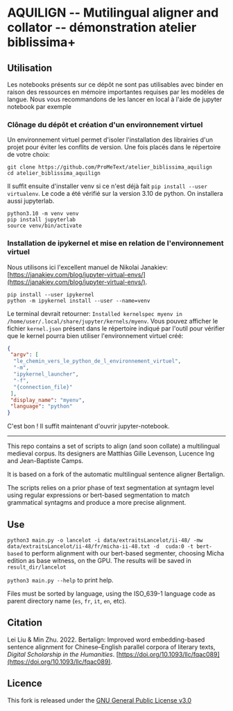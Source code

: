 # AQUILIGN -- Mutilingual aligner and collator -- démonstration atelier biblissima+


## Utilisation
Les notebooks présents sur ce dépôt ne sont pas utilisables avec binder en raison des ressources en mémoire importantes requises par les modèles de langue. Nous vous recommandons de les lancer en local à l'aide de jupyter notebook par exemple

### Clônage du dépôt et création d'un environnement virtuel

Un environnement virtuel permet d'isoler l'installation des librairies d'un projet pour éviter les conflits de version. Une fois placés dans le répertoire de votre choix:

```
git clone https://github.com/ProMeText/atelier_biblissima_aquilign
cd atelier_biblissima_aquilign
```

Il suffit ensuite d'installer venv si ce n'est déjà fait `pip install --user virtualenv`. Le code a été vérifié sur la version 3.10 de python. On installera aussi jupyterlab.

```
python3.10 -m venv venv
pip install jupyterlab
source venv/bin/activate
```

### Installation de ipykernel et mise en relation de l'environnement virtuel


Nous utilisons ici l'excellent manuel de Nikolai Janakiev: [https://janakiev.com/blog/jupyter-virtual-envs/](https://janakiev.com/blog/jupyter-virtual-envs/).

```
pip install --user ipykernel 
python -m ipykernel install --user --name=venv
```

Le terminal devrait retourner: `Installed kernelspec myenv in /home/user/.local/share/jupyter/kernels/myenv`. Vous pouvez afficher le fichier `kernel.json` présent dans le répertoire indiqué par l'outil pour vérifier que le kernel pourra bien utiliser l'environnement virtuel créé: 

```json
{
 "argv": [
  "le_chemin_vers_le_python_de_l_environnement_virtuel",
  "-m",
  "ipykernel_launcher",
  "-f",
  "{connection_file}"
 ],
 "display_name": "myenv",
 "language": "python"
}
```

C'est bon ! Il suffit maintenant d'ouvrir jupyter-notebook.

---


This repo contains a set of scripts to align (and soon collate) a multilingual medieval corpus. Its designers are Matthias Gille Levenson, Lucence Ing and Jean-Baptiste Camps.  

It is based on a fork of the automatic multilingual sentence aligner Bertalign.

The scripts relies on a prior phase of text segmentation at syntagm level using regular expressions or bert-based segmentation to match grammatical syntagms and produce a more precise alignment.

## Use

`python3 main.py -o lancelot -i data/extraitsLancelot/ii-48/ -mw data/extraitsLancelot/ii-48/fr/micha-ii-48.txt -d 
cuda:0 -t bert-based` to perform alignment with our bert-based segmenter, choosing Micha edition as base witness,
on the GPU. The results will be saved in `result_dir/lancelot`

`python3 main.py --help` to print help.

Files must be sorted by language, using the ISO_639-1 language code as parent directory name (`es`, `fr`, `it`, `en`, etc).
## Citation

Lei Liu & Min Zhu. 2022. Bertalign: Improved word embedding-based sentence alignment for Chinese–English parallel corpora of literary texts, *Digital Scholarship in the Humanities*. [https://doi.org/10.1093/llc/fqac089](https://doi.org/10.1093/llc/fqac089).


## Licence

This fork is released under the [GNU General Public License v3.0](./LICENCE)


